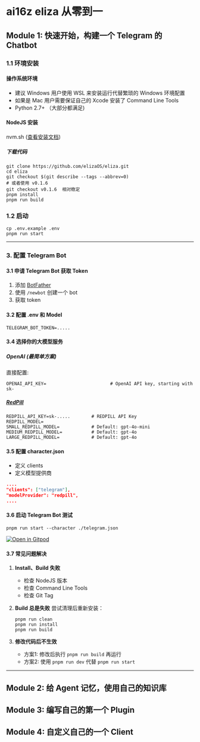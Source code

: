 # ai16z eliza 从零到一

## Module 1: 快速开始，构建一个 Telegram 的 Chatbot

### 1.1 环境安装

#### 操作系统环境

- 建议 Windows 用户使用 WSL 来安装运行代替繁琐的 Windows 环境配置
- 如果是 Mac 用户需要保证自己的 Xcode 安装了 Command Line Tools
- Python 2.7+ （大部分都满足)

#### NodeJS 安装

nvm.sh ([查看安装文档](https://github.com/nvm-sh/nvm/blob/master/README.md#install--update-script))

##### 下载代码

```shell
git clone https://github.com/elizaOS/eliza.git
cd eliza
git checkout $(git describe --tags --abbrev=0) 
# 或者使用 v0.1.6
git checkout v0.1.6  相对稳定
pnpm install 
pnpm run build 
```

### 1.2 启动

```shell
cp .env.example .env
pnpm run start
```

---

### 3. 配置 Telegram Bot

#### 3.1 申请 Telegram Bot 获取 Token

1. 添加 [BotFather](https://t.me/botfather)
2. 使用 `/newbot` 创建一个 bot
3. 获取 token

#### 3.2 配置 .env 和 Model

```shell
TELEGRAM_BOT_TOKEN=.....
```

#### 3.4 选择你的大模型服务

##### OpenAI (最简单方案)

直接配置:
```shell
OPENAI_API_KEY=                        # OpenAI API key, starting with sk-
```

##### [RedPill](https://redpill.ai/)

```shell
REDPILL_API_KEY=sk-.....        # REDPILL API Key
REDPILL_MODEL=
SMALL_REDPILL_MODEL=            # Default: gpt-4o-mini
MEDIUM_REDPILL_MODEL=           # Default: gpt-4o
LARGE_REDPILL_MODEL=            # Default: gpt-4o
```

#### 3.5 配置 character.json

- 定义 clients
- 定义模型提供商

```json
....
"clients": ["telegram"],
"modelProvider": "redpill",
....
```

#### 3.6 启动 Telegram Bot 测试

```shell
pnpm run start --character ./telegram.json
```

[![Open in Gitpod](https://gitpod.io/button/open-in-gitpod.svg)](https://gitpod.io/#https://github.com/elizaos/eliza/tree/main)

#### 3.7 常见问题解决

1. **Install、Build 失败**
   - 检查 NodeJS 版本
   - 检查 Command Line Tools
   - 检查 Git Tag

2. **Build 总是失败**
   尝试清理后重新安装：
   ```shell
   pnpm run clean 
   pnpm run install 
   pnpm run build 
   ```

3. **修改代码后不生效**
   - 方案1: 修改后执行 `pnpm run build` 再运行
   - 方案2: 使用 `pnpm run dev` 代替 `pnpm run start`

---

## Module 2: 给 Agent 记忆，使用自己的知识库

## Module 3: 编写自己的第一个 Plugin

## Module 4: 自定义自己的一个 Client
